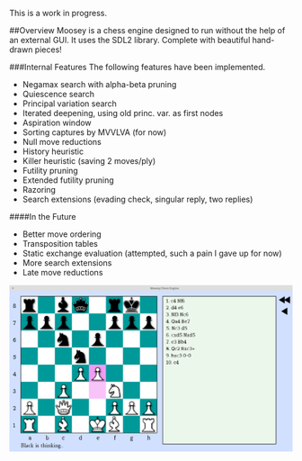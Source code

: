 This is a work in progress.

##Overview
Moosey is a chess engine designed to run without the help of an external GUI. It uses the SDL2 library. Complete with beautiful hand-drawn pieces!

###Internal Features
The following features have been implemented.
- Negamax search with alpha-beta pruning
- Quiescence search
- Principal variation search
- Iterated deepening, using old princ. var. as first nodes
- Aspiration window
- Sorting captures by MVVLVA (for now)
- Null move reductions
- History heuristic
- Killer heuristic (saving 2 moves/ply)
- Futility pruning
- Extended futility pruning
- Razoring
- Search extensions (evading check, singular reply, two replies)

####In the Future
- Better move ordering
- Transposition tables
- Static exchange evaluation (attempted, such a pain I gave up for now)
- More search extensions
- Late move reductions

![Screenshot](https://raw.githubusercontent.com/ChrisMoutsos/moosey/master/res/screenshot.png)

